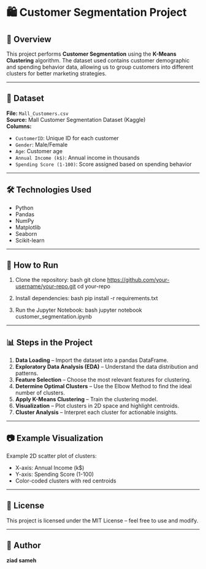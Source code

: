 # 🛍️ Customer Segmentation Project

## 📌 Overview
This project performs **Customer Segmentation** using the **K-Means Clustering** algorithm. 
The dataset used contains customer demographic and spending behavior data, allowing us to group customers into different clusters for better marketing strategies.

---

## 📂 Dataset
**File:** `Mall_Customers.csv`  
**Source:** Mall Customer Segmentation Dataset (Kaggle)  
**Columns:**
- `CustomerID`: Unique ID for each customer
- `Gender`: Male/Female
- `Age`: Customer age
- `Annual Income (k$)`: Annual income in thousands
- `Spending Score (1-100)`: Score assigned based on spending behavior

---

## 🛠 Technologies Used
- Python
- Pandas
- NumPy
- Matplotlib
- Seaborn
- Scikit-learn

---

## 🚀 How to Run
1. Clone the repository:
bash
git clone https://github.com/your-username/your-repo.git
cd your-repo


2. Install dependencies:
bash
pip install -r requirements.txt


3. Run the Jupyter Notebook:
bash
jupyter notebook customer_segmentation.ipynb


---

## 📊 Steps in the Project
1. **Data Loading** – Import the dataset into a pandas DataFrame.
2. **Exploratory Data Analysis (EDA)** – Understand the data distribution and patterns.
3. **Feature Selection** – Choose the most relevant features for clustering.
4. **Determine Optimal Clusters** – Use the Elbow Method to find the ideal number of clusters.
5. **Apply K-Means Clustering** – Train the clustering model.
6. **Visualization** – Plot clusters in 2D space and highlight centroids.
7. **Cluster Analysis** – Interpret each cluster for actionable insights.

---

## 📷 Example Visualization
Example 2D scatter plot of clusters:
- X-axis: Annual Income (k$)
- Y-axis: Spending Score (1-100)
- Color-coded clusters with red centroids

---

## 📜 License
This project is licensed under the MIT License – feel free to use and modify.

---

## 👤 Author
**ziad sameh**  

